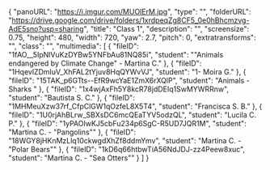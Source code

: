 {
      "panoURL": "https://i.imgur.com/MUOlErM.jpg",
      "type": "",
      "folderURL": "https://drive.google.com/drive/folders/1xrdpeqZg8CF5_0e0hBhcmzvg-AdE5sno?usp=sharing",
      "title": "Class 1",
      "description": "",
      "screensize": 0.75,
      "height": 480,
      "width": 720,
      "yaw": 2.7,
      "pitch": 0,
      "extratransforms": "",
      "class": "",
      "multimedia": [
         {
            "fileID": "1fAO__5IpNlVuKzDYBw5YNFbAu81NQ85i",
            "student": "\"Animals endangered by Climate Change\" - Martina C."
         },
         {
            "fileID": "1HqevlZDmIuV_XhFAL2tYjuv8HqQYWvVJ",
            "student": "1- Moira G."
         },
         {
            "fileID": "15TAK_p6GTts--EfR9wcYaE1ZmX6rXQlP",
            "student": "Animals - Sharks "
         },
         {
            "fileID": "1x4wjAxFh5Y8kcR78jdDEIq1SwMYWRRnw",
            "student": "Bautista S. C."
         },
         {
            "fileID": "1MHMeuXzw37rf_CfpClGW1qOzfeL8X5T4",
            "student": "Francisca S. B."
         },
         {
            "fileID": "1U0rjAhBLrw_SBXsDC6mcQEaTYV5odzQL",
            "student": "Lucila C. P."
         },
         {
            "fileID": "1yPAOIwKJ5cbFu234p6SgC-R5UD7JQR1M",
            "student": "Martina C. - \"Pangolins\""
         },
         {
            "fileID": "18WGY8jHKnMzLlq10ckwgdXhZf8ddmYmv",
            "student": "Martina C. - \"Polar Bears\""
         },
         {
            "fileID": "1kD6q66htbwTiA56NdJDJ-zz4Peew8xuc",
            "student": "Martina C. - \"Sea Otters\""
         }
      ]
   }